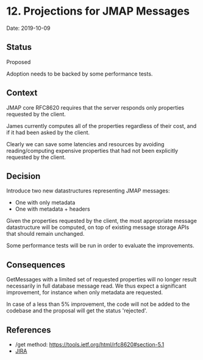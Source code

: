 # 12. Projections for JMAP Messages

Date: 2019-10-09

## Status

Proposed

Adoption needs to be backed by some performance tests.

## Context

JMAP core RFC8620 requires that the server responds only properties requested by the client.

James currently computes all of the properties regardless of their cost, and if it had been asked by the client.

Clearly we can save some latencies and resources by avoiding reading/computing expensive properties that had not been explicitly requested by the client.

## Decision

Introduce two new datastructures representing JMAP messages:
 - One with only metadata
 - One with metadata + headers

Given the properties requested by the client, the most appropriate message datastructure will be computed, on top of 
existing message storage APIs that should remain unchanged.

Some performance tests will be run in order to evaluate the improvements.

## Consequences

GetMessages with a limited set of requested properties will no longer result necessarily in full database message read. We
thus expect a significant improvement, for instance when only metadata are requested.

In case of a less than 5% improvement, the code will not be added to the codebase and the proposal will get the status 'rejected'.

## References

 - /get method: https://tools.ietf.org/html/rfc8620#section-5.1
 - [JIRA](https://issues.apache.org/jira/browse/JAMES-2919)
